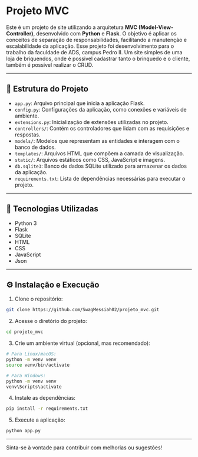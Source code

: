 # Projeto MVC

Este é um projeto de site utilizando a arquitetura **MVC (Model-View-Controller)**, desenvolvido com **Python** e **Flask**. O objetivo é aplicar os conceitos de separação de responsabilidades, facilitando a manutenção e escalabilidade da aplicação. Esse projeto foi desenvolvimento para o trabalho da faculdade de ADS, campus Pedro II. Um site simples de uma loja de briquendos, onde é possivel cadastrar tanto o brinquedo e o cliente, também é possivel realizar o CRUD.

---

## 📁 Estrutura do Projeto

- `app.py`: Arquivo principal que inicia a aplicação Flask.
- `config.py`: Configurações da aplicação, como conexões e variáveis de ambiente.
- `extensions.py`: Inicialização de extensões utilizadas no projeto.
- `controllers/`: Contém os controladores que lidam com as requisições e respostas.
- `models/`: Modelos que representam as entidades e interagem com o banco de dados.
- `templates/`: Arquivos HTML que compõem a camada de visualização.
- `static/`: Arquivos estáticos como CSS, JavaScript e imagens.
- `db.sqlite3`: Banco de dados SQLite utilizado para armazenar os dados da aplicação.
- `requirements.txt`: Lista de dependências necessárias para executar o projeto.

---

## 🚀 Tecnologias Utilizadas

- Python 3  
- Flask  
- SQLite  
- HTML  
- CSS  
- JavaScript
- Json

---

## ⚙️ Instalação e Execução

1. Clone o repositório:

```bash
git clone https://github.com/SwagMessiah02/projeto_mvc.git
```

2. Acesse o diretório do projeto:

```bash
cd projeto_mvc
```

3. Crie um ambiente virtual (opcional, mas recomendado):

```bash
# Para Linux/macOS:
python -m venv venv
source venv/bin/activate

# Para Windows:
python -m venv venv
venv\Scripts\activate
```

4. Instale as dependências:

```bash
pip install -r requirements.txt
```

5. Execute a aplicação:

```bash
python app.py
```

---

Sinta-se à vontade para contribuir com melhorias ou sugestões!
